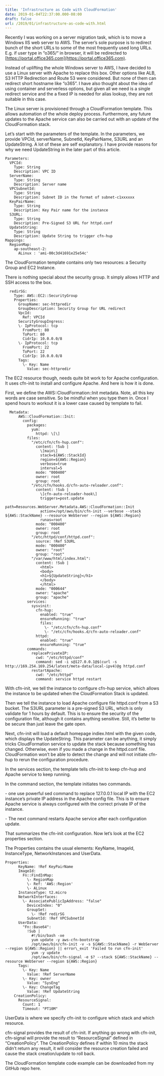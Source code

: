 ```yaml
---
title: 'Infrastructure as Code with CloudFormation'
date: 2019-01-04T22:37:00.000-08:00
draft: false
url: /2019/01/infrastructure-as-code-with.html
---
```


Recently I was working on a server migration task, which is to move a Windows IIS web server to AWS. The server’s sole purpose is to redirect bunch of the short URLs to some of the most frequently used long URLs. E.g. if user type in “o365/“ in browser, it will be redirected to [https://portal.office365.com](https://portal.office365.com).

Instead of uplifting the whole Windows server to AWS, I have decided to use a Linux server with Apache to replace this box. Other options like ALB, S3 HTTP Redirection and Route 53 were considered. But none of them can redirect short hostname like “o365”. I have also thought about the idea of using container and serverless options, but given all we need is a single redirect service and the a fixed IP is needed for alias lookup, they are not suitable in this case.

The Linux server is provisioned through a CloudFormation template. This allows automation of the whole deploy process. Furthermore, any future updates to the Apache service can also be carried out with an update of the CloudFormation stack.

Let’s start with the parameters of the template. In the parameters, we provide VPCId, serverName, SubnetId, KeyPairName, S3URL and an UpdateString. A lot of these are self explanatory. I have provide reasons for why we need UpdateString in the later part of this article.

```
Parameters:   
  VPCId:  
    Type: String  
    Description: VPC ID  
  ServerName:  
    Type: String  
    Description: Server name  
  VPCSubnetId:  
    Type: String  
    Description: Subnet ID in the format of subnet-c1xxxxxx  
  KeyPairName:  
    Type: String  
    Description: Key Pair name for the instance  
  S3URL:  
    Type: String  
    Description: Pre-Signed S3 URL for httpd.conf  
  UpdateString:  
    Type: String  
    Description: Update String to trigger cfn-hup  
Mappings:   
  RegionMap:  
    ap-southeast-2:  
      ALinux : 'ami-00c3d41691e25e54c'  

```

The CloudFormation template contains only two resources: a Security Group and EC2 Instance.

There is nothing special about the security group. It simply allows HTTP and SSH access to the box.

```
  redirSG:  
    Type: AWS::EC2::SecurityGroup  
    Properties:  
      GroupName: sec-httpredir  
      GroupDescription: Security Group for URL redirect  
      VpcId:   
        Ref: VPCId  
      SecurityGroupIngress:  
      \- IpProtocol: tcp  
        FromPort: 80  
        ToPort: 80  
        CidrIp: 10.0.0.0/8  
      \- IpProtocol: tcp  
        FromPort: 22  
        ToPort: 22  
        CidrIp: 10.0.0.0/8  
      Tags:  
        \- Key: Name  
          Value: sec-httpredir    

```

The EC2 resource though, needs quite bit work to for Apache configuration. It uses cfn-init to install and configure Apache. And here is how it is done.

First, we define the AWS::CloudFormation::Init metadata. Note, all this key words are case sensitive. So be mindful when you type them in. Once I spend hours to workout it is a lower case caused by template to fail.

```
  Metadata:  
      AWS::CloudFormation::Init:  
        config:  
          packages:  
            yum:  
              httpd: \[\]  
          files:  
            "/etc/cfn/cfn-hup.conf":  
              content: !Sub |  
                \[main\]  
                stack=${AWS::StackId}  
                region=${AWS::Region}  
                verbose=true  
                interval=5  
              mode: "000400"  
              owner: root  
              group: root  
            "/etc/cfn/hooks.d/cfn-auto-reloader.conf":  
              content: !Sub |  
                \[cfn-auto-reloader-hook\]  
                triggers=post.update  
                path=Resources.WebServer.Metadata.AWS::CloudFormation::Init  
                action=/opt/aws/bin/cfn-init --verbose --stack ${AWS::StackName} --resource WebServer --region ${AWS::Region}  
                runas=root  
              mode: "000400"  
              owner: root  
              group: root  
            "/etc/httpd/conf/httpd.conf":  
              source: !Ref S3URL  
              mode: "000400"  
              owner: "root"  
              group: "root"  
            "/var/www/html/index.html":  
              content: !Sub |  
                <html>  
                <body>  
                <h1>${UpdateString}</h1>  
                </body>  
                </html>  
              mode: "000644"  
              owner: "apache"  
              group: "apache"  
          services:  
            sysvinit:  
              cfn-hup:  
                enabled: "true"  
                ensureRunning: "true"  
                files:  
                  \- "/etc/cfn/cfn-hup.conf"  
                  \- "/etc/cfn/hooks.d/cfn-auto-reloader.conf"  
              httpd:  
                enabled: "true"  
                ensureRunning: "true"  
          commands:  
            replacePrivateIP:  
              cwd: "/etc/httpd/conf"  
              command: sed -i s@127.0.0.1@$(curl -s http://169.254.169.254/latest/meta-data/local-ipv4)@g httpd.conf  
            restartApache:  
              cwd: "/etc/httpd"  
              command: service httpd restart  

```

With cfn-init, we tell the instance to configure cfn-hup service, which allows the instance to be updated when the CloudFormation Stack is updated.

Then we tell the instance to load Apache configure file httpd.conf from a S3 bucket. The S3URL parameter is a pre-signed S3 URL, which is only validate for 1 hours by default. This is to ensure the security of the configuration file, although it contains anything sensitive. Still, it’s better to be secure than just leave the gate open.

Next, cfn-init will load a default homepage indiex.html with the given code, which displays the UpdateString. This parameter can be anything, it simply tricks CloudFormation service to update the stack because something has changed. Otherwise, even if you made a change in the httpd.conf file. CloudFormation won’t be able to detect the change and will not initiate cfn-hup to rerun the configuration procedure.

In the services section, the template tells cfn-init to keep cfn-hup and Apache service to keep running.

In the command section, the template initiates two commands.

\- one use powerful sed command to replace 127.0.0.1 local IP with the EC2 instance’s private IP address in the Apache config file. This is to ensure Apache service is always configured with the correct private IP of the instance.

\- The next command restarts Apache service after each configuration update.

That summarizes the cfn-init configuration. Now let’s look at the EC2 properties section.

The Properties contains the usual elements: KeyName, ImageId, InstanceType, NetworkInstances and UserData.

```
Properties:  
      KeyName: !Ref KeyPairName  
      ImageId:   
        Fn::FindInMap:  
          \- RegionMap  
          \- Ref: 'AWS::Region'  
          \- ALinux  
      InstanceType: t2.micro  
      NetworkInterfaces:  
        \- AssociatePublicIpAddress: "false"  
          DeviceIndex: "0"  
          GroupSet:  
            \- !Ref redirSG  
          SubnetId: !Ref VPCSubnetId  
      UserData:   
        "Fn::Base64":  
          !Sub |  
            #!/bin/bash -xe  
            yum update -y aws-cfn-bootstrap  
            /opt/aws/bin/cfn-init -v -s ${AWS::StackName} -r WebServer --region ${AWS::Region} || error\_exit 'Failed to run cfn-init'  
            yum -y update  
            /opt/aws/bin/cfn-signal -e $? --stack ${AWS::StackName} --resource WebServer --region ${AWS::Region}  
      Tags:  
        \- Key: Name  
          Value: !Ref ServerName  
        \- Key: owner  
          Value: "SysEng"  
        \- Key: ChangeTag  
          Value: !Ref UpdateString  
    CreationPolicy:  
      ResourceSignal:  
        Count: 1  
        Timeout: "PT10M"  

```

UserData is where we specify cfn-init to configure which stack and which resource.

cfn-signal provides the result of cfn-init. If anything go wrong with cfn-init, cfn-signal will provide the result to “ResourceSignal” defined in “CreationPolicy”. The CreationPolicy defines if within 10 mins the stack didn’t return any result, it will consider the resource creation failed and cause the stack creation/update to roll back.

The CloudFormation template code example can be downloaded from my GitHub repo here.